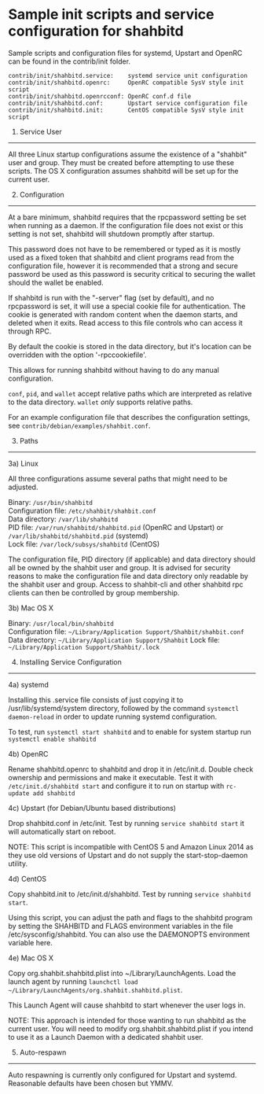 Sample init scripts and service configuration for shahbitd
==========================================================

Sample scripts and configuration files for systemd, Upstart and OpenRC
can be found in the contrib/init folder.

    contrib/init/shahbitd.service:    systemd service unit configuration
    contrib/init/shahbitd.openrc:     OpenRC compatible SysV style init script
    contrib/init/shahbitd.openrcconf: OpenRC conf.d file
    contrib/init/shahbitd.conf:       Upstart service configuration file
    contrib/init/shahbitd.init:       CentOS compatible SysV style init script

1. Service User
---------------------------------

All three Linux startup configurations assume the existence of a "shahbit" user
and group.  They must be created before attempting to use these scripts.
The OS X configuration assumes shahbitd will be set up for the current user.

2. Configuration
---------------------------------

At a bare minimum, shahbitd requires that the rpcpassword setting be set
when running as a daemon.  If the configuration file does not exist or this
setting is not set, shahbitd will shutdown promptly after startup.

This password does not have to be remembered or typed as it is mostly used
as a fixed token that shahbitd and client programs read from the configuration
file, however it is recommended that a strong and secure password be used
as this password is security critical to securing the wallet should the
wallet be enabled.

If shahbitd is run with the "-server" flag (set by default), and no rpcpassword is set,
it will use a special cookie file for authentication. The cookie is generated with random
content when the daemon starts, and deleted when it exits. Read access to this file
controls who can access it through RPC.

By default the cookie is stored in the data directory, but it's location can be overridden
with the option '-rpccookiefile'.

This allows for running shahbitd without having to do any manual configuration.

`conf`, `pid`, and `wallet` accept relative paths which are interpreted as
relative to the data directory. `wallet` *only* supports relative paths.

For an example configuration file that describes the configuration settings,
see `contrib/debian/examples/shahbit.conf`.

3. Paths
---------------------------------

3a) Linux

All three configurations assume several paths that might need to be adjusted.

Binary:              `/usr/bin/shahbitd`  
Configuration file:  `/etc/shahbit/shahbit.conf`  
Data directory:      `/var/lib/shahbitd`  
PID file:            `/var/run/shahbitd/shahbitd.pid` (OpenRC and Upstart) or `/var/lib/shahbitd/shahbitd.pid` (systemd)  
Lock file:           `/var/lock/subsys/shahbitd` (CentOS)  

The configuration file, PID directory (if applicable) and data directory
should all be owned by the shahbit user and group.  It is advised for security
reasons to make the configuration file and data directory only readable by the
shahbit user and group.  Access to shahbit-cli and other shahbitd rpc clients
can then be controlled by group membership.

3b) Mac OS X

Binary:              `/usr/local/bin/shahbitd`  
Configuration file:  `~/Library/Application Support/Shahbit/shahbit.conf`  
Data directory:      `~/Library/Application Support/Shahbit`
Lock file:           `~/Library/Application Support/Shahbit/.lock`

4. Installing Service Configuration
-----------------------------------

4a) systemd

Installing this .service file consists of just copying it to
/usr/lib/systemd/system directory, followed by the command
`systemctl daemon-reload` in order to update running systemd configuration.

To test, run `systemctl start shahbitd` and to enable for system startup run
`systemctl enable shahbitd`

4b) OpenRC

Rename shahbitd.openrc to shahbitd and drop it in /etc/init.d.  Double
check ownership and permissions and make it executable.  Test it with
`/etc/init.d/shahbitd start` and configure it to run on startup with
`rc-update add shahbitd`

4c) Upstart (for Debian/Ubuntu based distributions)

Drop shahbitd.conf in /etc/init.  Test by running `service shahbitd start`
it will automatically start on reboot.

NOTE: This script is incompatible with CentOS 5 and Amazon Linux 2014 as they
use old versions of Upstart and do not supply the start-stop-daemon utility.

4d) CentOS

Copy shahbitd.init to /etc/init.d/shahbitd. Test by running `service shahbitd start`.

Using this script, you can adjust the path and flags to the shahbitd program by
setting the SHAHBITD and FLAGS environment variables in the file
/etc/sysconfig/shahbitd. You can also use the DAEMONOPTS environment variable here.

4e) Mac OS X

Copy org.shahbit.shahbitd.plist into ~/Library/LaunchAgents. Load the launch agent by
running `launchctl load ~/Library/LaunchAgents/org.shahbit.shahbitd.plist`.

This Launch Agent will cause shahbitd to start whenever the user logs in.

NOTE: This approach is intended for those wanting to run shahbitd as the current user.
You will need to modify org.shahbit.shahbitd.plist if you intend to use it as a
Launch Daemon with a dedicated shahbit user.

5. Auto-respawn
-----------------------------------

Auto respawning is currently only configured for Upstart and systemd.
Reasonable defaults have been chosen but YMMV.
